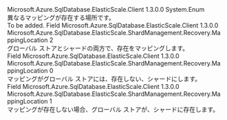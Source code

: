 <Type Name="MappingLocation" FullName="Microsoft.Azure.SqlDatabase.ElasticScale.ShardManagement.Recovery.MappingLocation">
  <TypeSignature Language="C#" Value="public enum MappingLocation" />
  <TypeSignature Language="ILAsm" Value=".class public auto ansi sealed MappingLocation extends System.Enum" />
  <TypeSignature Language="DocId" Value="T:Microsoft.Azure.SqlDatabase.ElasticScale.ShardManagement.Recovery.MappingLocation" />
  <TypeSignature Language="VB.NET" Value="Public Enum MappingLocation" />
  <TypeSignature Language="F#" Value="type MappingLocation = " />
  <AssemblyInfo>
    <AssemblyName>Microsoft.Azure.SqlDatabase.ElasticScale.Client</AssemblyName>
    <AssemblyVersion>1.3.0.0</AssemblyVersion>
  </AssemblyInfo>
  <Base>
    <BaseTypeName>System.Enum</BaseTypeName>
  </Base>
  <Docs>
    <summary>
            異なるマッピングが存在する場所です。
            </summary>
    <remarks>To be added.</remarks>
  </Docs>
  <Members>
    <Member MemberName="MappingInShardMapAndShard">
      <MemberSignature Language="C#" Value="MappingInShardMapAndShard" />
      <MemberSignature Language="ILAsm" Value=".field public static literal valuetype Microsoft.Azure.SqlDatabase.ElasticScale.ShardManagement.Recovery.MappingLocation MappingInShardMapAndShard = int32(2)" />
      <MemberSignature Language="DocId" Value="F:Microsoft.Azure.SqlDatabase.ElasticScale.ShardManagement.Recovery.MappingLocation.MappingInShardMapAndShard" />
      <MemberSignature Language="VB.NET" Value="MappingInShardMapAndShard" />
      <MemberSignature Language="F#" Value="MappingInShardMapAndShard = 2" Usage="Microsoft.Azure.SqlDatabase.ElasticScale.ShardManagement.Recovery.MappingLocation.MappingInShardMapAndShard" />
      <MemberType>Field</MemberType>
      <AssemblyInfo>
        <AssemblyName>Microsoft.Azure.SqlDatabase.ElasticScale.Client</AssemblyName>
        <AssemblyVersion>1.3.0.0</AssemblyVersion>
      </AssemblyInfo>
      <ReturnValue>
        <ReturnType>Microsoft.Azure.SqlDatabase.ElasticScale.ShardManagement.Recovery.MappingLocation</ReturnType>
      </ReturnValue>
      <MemberValue>2</MemberValue>
      <Docs>
        <summary>
            グローバル ストアとシャードの両方で、存在をマッピングします。
            </summary>
      </Docs>
    </Member>
    <Member MemberName="MappingInShardMapOnly">
      <MemberSignature Language="C#" Value="MappingInShardMapOnly" />
      <MemberSignature Language="ILAsm" Value=".field public static literal valuetype Microsoft.Azure.SqlDatabase.ElasticScale.ShardManagement.Recovery.MappingLocation MappingInShardMapOnly = int32(0)" />
      <MemberSignature Language="DocId" Value="F:Microsoft.Azure.SqlDatabase.ElasticScale.ShardManagement.Recovery.MappingLocation.MappingInShardMapOnly" />
      <MemberSignature Language="VB.NET" Value="MappingInShardMapOnly" />
      <MemberSignature Language="F#" Value="MappingInShardMapOnly = 0" Usage="Microsoft.Azure.SqlDatabase.ElasticScale.ShardManagement.Recovery.MappingLocation.MappingInShardMapOnly" />
      <MemberType>Field</MemberType>
      <AssemblyInfo>
        <AssemblyName>Microsoft.Azure.SqlDatabase.ElasticScale.Client</AssemblyName>
        <AssemblyVersion>1.3.0.0</AssemblyVersion>
      </AssemblyInfo>
      <ReturnValue>
        <ReturnType>Microsoft.Azure.SqlDatabase.ElasticScale.ShardManagement.Recovery.MappingLocation</ReturnType>
      </ReturnValue>
      <MemberValue>0</MemberValue>
      <Docs>
        <summary>
            マッピングがグローバル ストアには、存在しない、シャードにします。
            </summary>
      </Docs>
    </Member>
    <Member MemberName="MappingInShardOnly">
      <MemberSignature Language="C#" Value="MappingInShardOnly" />
      <MemberSignature Language="ILAsm" Value=".field public static literal valuetype Microsoft.Azure.SqlDatabase.ElasticScale.ShardManagement.Recovery.MappingLocation MappingInShardOnly = int32(1)" />
      <MemberSignature Language="DocId" Value="F:Microsoft.Azure.SqlDatabase.ElasticScale.ShardManagement.Recovery.MappingLocation.MappingInShardOnly" />
      <MemberSignature Language="VB.NET" Value="MappingInShardOnly" />
      <MemberSignature Language="F#" Value="MappingInShardOnly = 1" Usage="Microsoft.Azure.SqlDatabase.ElasticScale.ShardManagement.Recovery.MappingLocation.MappingInShardOnly" />
      <MemberType>Field</MemberType>
      <AssemblyInfo>
        <AssemblyName>Microsoft.Azure.SqlDatabase.ElasticScale.Client</AssemblyName>
        <AssemblyVersion>1.3.0.0</AssemblyVersion>
      </AssemblyInfo>
      <ReturnValue>
        <ReturnType>Microsoft.Azure.SqlDatabase.ElasticScale.ShardManagement.Recovery.MappingLocation</ReturnType>
      </ReturnValue>
      <MemberValue>1</MemberValue>
      <Docs>
        <summary>
            マッピングが存在しない場合、グローバル ストアが、シャードに存在します。
            </summary>
      </Docs>
    </Member>
  </Members>
</Type>